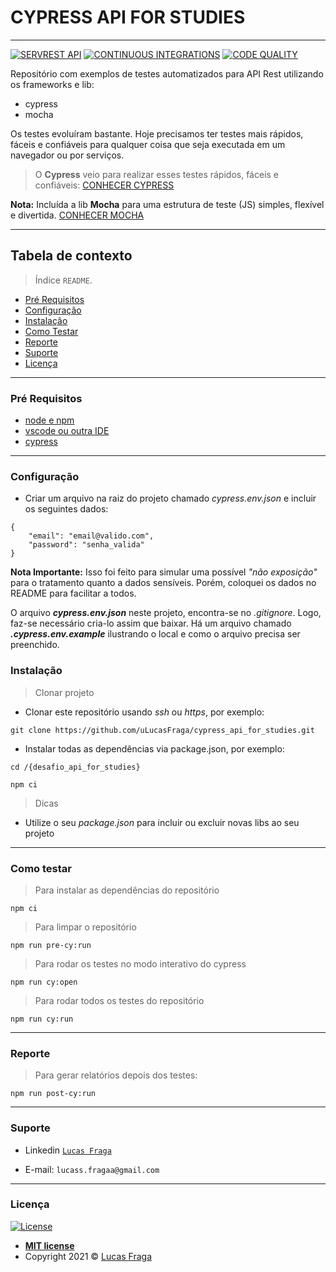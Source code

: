 # CYPRESS API FOR STUDIES
-----------------------

[![SERVREST API](https://img.shields.io/badge/API-ServeRest-green)](https://github.com/PauloGoncalvesBH/ServeRest/)
[![CONTINUOUS INTEGRATIONS](https://github.com/uLucasFraga/cypress_api_for_studies/actions/workflows/dev.yml/badge.svg?branch=main)](https://github.com/uLucasFraga/cypress_api_for_studies/actions/workflows/dev.yml)
[![CODE QUALITY](https://www.code-inspector.com/project/21255/score/svg)](https://frontend.code-inspector.com/public/project/21255/cypress_api_for_studies/dashboard)


Repositório com exemplos de testes automatizados para API Rest utilizando os frameworks e lib:
- cypress
- mocha

Os testes evoluíram bastante.
Hoje precisamos ter testes mais rápidos, fáceis e confiáveis para qualquer coisa que seja executada em um navegador ou por serviços.

> O **Cypress** veio para realizar esses testes rápidos, fáceis e confiáveis: [CONHECER CYPRESS](https://github.com/cypress-io/cypress)

**Nota:** Incluída a lib **Mocha** para uma estrutura de teste (JS) simples, flexível e divertida.
[CONHECER MOCHA](https://github.com/mochajs/mocha)

-----------------------

## Tabela de contexto

> Índice `README`.

  - [Pré Requisitos](#pré-requisitos)
  - [Configuração](#configuração)
  - [Instalação](#instalação)
  - [Como Testar](#como-testar)
  - [Reporte](#report)
  - [Suporte](#suporte)
  - [Licença](#licença)

-----------------------

### Pré Requisitos

- [node e npm](https://nodejs.org/en/)
- [vscode ou outra IDE](https://code.visualstudio.com/download)
- [cypress](https://www.cypress.io/)

-----------------------

### Configuração

- Criar um arquivo na raiz do projeto chamado _cypress.env.json_ e incluir os seguintes dados:

```
{
    "email": "email@valido.com",
    "password": "senha_valida"
}
```

**Nota Importante:** Isso foi feito para simular uma possível _"não exposição"_ para o tratamento quanto a dados sensíveis. Porém, coloquei os dados no README para facilitar a todos.

O arquivo **_cypress.env.json_** neste projeto, encontra-se no _.gitignore_. Logo, faz-se necessário cria-lo assim que baixar. Há um arquivo chamado **_.cypress.env.example_** ilustrando o local e como o arquivo precisa ser preenchido.

### Instalação

> Clonar projeto

- Clonar este repositório usando _ssh_ ou _https_, por exemplo:

`git clone https://github.com/uLucasFraga/cypress_api_for_studies.git`

- Instalar todas as dependências via package.json, por exemplo:

`cd /{desafio_api_for_studies}`

`npm ci`

> Dicas

- Utilize o seu _package.json_ para incluir ou excluir novas libs ao seu projeto


-----------------------

### Como testar


> Para instalar as dependências do repositório

`npm ci`

> Para limpar o repositório

`npm run pre-cy:run`

> Para rodar os testes no modo interativo do cypress

`npm run cy:open`

> Para rodar todos os testes do repositório

`npm run cy:run`


-----------------------

### Reporte

> Para gerar relatórios depois dos testes:

`npm run post-cy:run`

-----------------------

### Suporte

- Linkedin <a href="https://www.linkedin.com/in/ulucasfraga/" target="_blank">`Lucas Fraga`</a>

- E-mail: `lucass.fragaa@gmail.com`

-----------------------

### Licença

[![License](http://img.shields.io/:license-mit-blue.svg?style=flat-square)](http://badges.mit-license.org)

- **[MIT license](http://opensource.org/licenses/mit-license.php)**
- Copyright 2021 © <a href="https://www.linkedin.com/in/ulucasfraga" target="_blank">Lucas Fraga</a>

